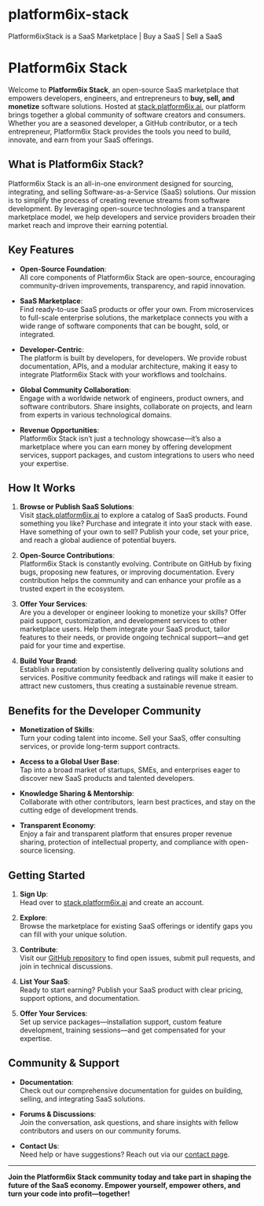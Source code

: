# platform6ix-stack
Platform6ixStack is a SaaS Marketplace | Buy a SaaS | Sell a SaaS

# Platform6ix Stack

Welcome to **Platform6ix Stack**, an open-source SaaS marketplace that empowers developers, engineers, and entrepreneurs to **buy, sell, and monetize** software solutions. Hosted at [stack.platform6ix.ai](https://stack.platform6ix.ai), our platform brings together a global community of software creators and consumers. Whether you are a seasoned developer, a GitHub contributor, or a tech entrepreneur, Platform6ix Stack provides the tools you need to build, innovate, and earn from your SaaS offerings.

## What is Platform6ix Stack?

Platform6ix Stack is an all-in-one environment designed for sourcing, integrating, and selling Software-as-a-Service (SaaS) solutions. Our mission is to simplify the process of creating revenue streams from software development. By leveraging open-source technologies and a transparent marketplace model, we help developers and service providers broaden their market reach and improve their earning potential.

## Key Features

- **Open-Source Foundation**:  
  All core components of Platform6ix Stack are open-source, encouraging community-driven improvements, transparency, and rapid innovation.

- **SaaS Marketplace**:  
  Find ready-to-use SaaS products or offer your own. From microservices to full-scale enterprise solutions, the marketplace connects you with a wide range of software components that can be bought, sold, or integrated.

- **Developer-Centric**:  
  The platform is built by developers, for developers. We provide robust documentation, APIs, and a modular architecture, making it easy to integrate Platform6ix Stack with your workflows and toolchains.

- **Global Community Collaboration**:  
  Engage with a worldwide network of engineers, product owners, and software contributors. Share insights, collaborate on projects, and learn from experts in various technological domains.

- **Revenue Opportunities**:  
  Platform6ix Stack isn’t just a technology showcase—it’s also a marketplace where you can earn money by offering development services, support packages, and custom integrations to users who need your expertise.

## How It Works

1. **Browse or Publish SaaS Solutions**:  
   Visit [stack.platform6ix.ai](https://stack.platform6ix.ai) to explore a catalog of SaaS products. Found something you like? Purchase and integrate it into your stack with ease. Have something of your own to sell? Publish your code, set your price, and reach a global audience of potential buyers.

2. **Open-Source Contributions**:  
   Platform6ix Stack is constantly evolving. Contribute on GitHub by fixing bugs, proposing new features, or improving documentation. Every contribution helps the community and can enhance your profile as a trusted expert in the ecosystem.

3. **Offer Your Services**:  
   Are you a developer or engineer looking to monetize your skills? Offer paid support, customization, and development services to other marketplace users. Help them integrate your SaaS product, tailor features to their needs, or provide ongoing technical support—and get paid for your time and expertise.

4. **Build Your Brand**:  
   Establish a reputation by consistently delivering quality solutions and services. Positive community feedback and ratings will make it easier to attract new customers, thus creating a sustainable revenue stream.

## Benefits for the Developer Community

- **Monetization of Skills**:  
  Turn your coding talent into income. Sell your SaaS, offer consulting services, or provide long-term support contracts.

- **Access to a Global User Base**:  
  Tap into a broad market of startups, SMEs, and enterprises eager to discover new SaaS products and talented developers.

- **Knowledge Sharing & Mentorship**:  
  Collaborate with other contributors, learn best practices, and stay on the cutting edge of development trends.

- **Transparent Economy**:  
  Enjoy a fair and transparent platform that ensures proper revenue sharing, protection of intellectual property, and compliance with open-source licensing.

## Getting Started

1. **Sign Up**:  
   Head over to [stack.platform6ix.ai](https://stack.platform6ix.ai) and create an account.

2. **Explore**:  
   Browse the marketplace for existing SaaS offerings or identify gaps you can fill with your unique solution.

3. **Contribute**:  
   Visit our [GitHub repository](https://github.com/Platform6ixInc/platform6ix-stack) to find open issues, submit pull requests, and join in technical discussions.

4. **List Your SaaS**:  
   Ready to start earning? Publish your SaaS product with clear pricing, support options, and documentation.

5. **Offer Your Services**:  
   Set up service packages—installation support, custom feature development, training sessions—and get compensated for your expertise.

## Community & Support

- **Documentation**:  
  Check out our comprehensive documentation for guides on building, selling, and integrating SaaS solutions.

- **Forums & Discussions**:  
  Join the conversation, ask questions, and share insights with fellow contributors and users on our community forums.

- **Contact Us**:  
  Need help or have suggestions? Reach out via our [contact page](https://platform6ix.com/contact).

---

**Join the Platform6ix Stack community today and take part in shaping the future of the SaaS economy. Empower yourself, empower others, and turn your code into profit—together!**
